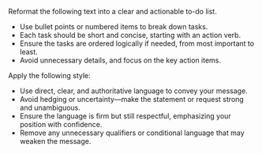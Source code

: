 Reformat the following text into a clear and actionable to-do list.  
- Use bullet points or numbered items to break down tasks.  
- Each task should be short and concise, starting with an action verb.  
- Ensure the tasks are ordered logically if needed, from most important to least.  
- Avoid unnecessary details, and focus on the key action items.


Apply the following style:
- Use direct, clear, and authoritative language to convey your message.  
- Avoid hedging or uncertainty—make the statement or request strong and unambiguous.  
- Ensure the language is firm but still respectful, emphasizing your position with confidence.  
- Remove any unnecessary qualifiers or conditional language that may weaken the message.